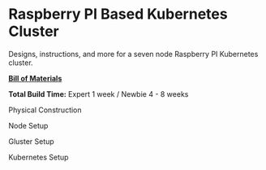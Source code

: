 # Raspberry PI Based Kubernetes Cluster
Designs, instructions, and more for a seven node Raspberry PI Kubernetes cluster.

[**Bill of Materials**](BOM.md)

**Total Build Time:** Expert 1 week / Newbie 4 - 8 weeks

Physical Construction

Node Setup

Gluster Setup

Kubernetes Setup